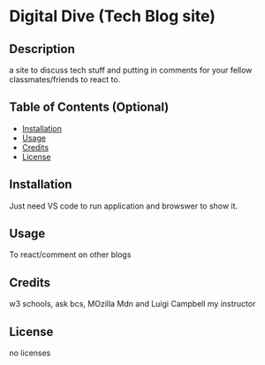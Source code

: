 # Digital Dive (Tech Blog site)

## Description

a site to discuss tech stuff and putting in comments for your fellow classmates/friends to react to.

## Table of Contents (Optional)

- [Installation](#installation)
- [Usage](#usage)
- [Credits](#credits)
- [License](#license)

## Installation

Just need VS code to run application and browswer to show it.

## Usage

To react/comment on other blogs

## Credits

w3 schools, ask bcs, MOzilla Mdn and Luigi Campbell my instructor

## License

no licenses
